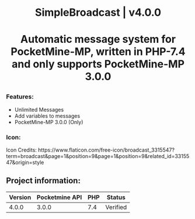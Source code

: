 <div align="center">
<h1>SimpleBroadcast | v4.0.0<h1>
<p>Automatic message system for PocketMine-MP, written in PHP-7.4 and only supports PocketMine-MP 3.0.0</p>
</div>

<h3>Features:</h3>
<ul>
<li>Unlimited Messages</li>
<li>Add variables to messages</li>
<li>PocketMine-MP 3.0.0 (Only)</li>
</ul>

<h3>Icon:</h3>
<p>Icon Credits: https://www.flaticon.com/free-icon/broadcast_3315547?term=broadcast&page=1&position=9&page=1&position=9&related_id=3315547&origin=style</p>

## Project information:
| Version | Pocketmine API | PHP | Status |
|---|---|---|---|
| 4.0.0 | 3.0.0 | 7.4 | Verified |
